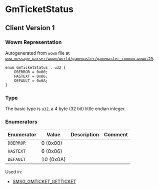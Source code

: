 # GmTicketStatus

## Client Version 1

### Wowm Representation

Autogenerated from `wowm` file at [`wow_message_parser/wowm/world/gamemaster/gamemaster_common.wowm:29`](https://github.com/gtker/wow_messages/tree/main/wow_message_parser/wowm/world/gamemaster/gamemaster_common.wowm#L29).

```rust,ignore
enum GmTicketStatus : u32 {
    DBERROR = 0x00;
    HASTEXT = 0x06;
    DEFAULT = 0x0A;
}
```
### Type
The basic type is `u32`, a 4 byte (32 bit) little endian integer.
### Enumerators
| Enumerator | Value  | Description | Comment |
| --------- | -------- | ----------- | ------- |
| `DBERROR` | 0 (0x00) |  |  |
| `HASTEXT` | 6 (0x06) |  |  |
| `DEFAULT` | 10 (0x0A) |  |  |

Used in:
* [SMSG_GMTICKET_GETTICKET](smsg_gmticket_getticket.md)

